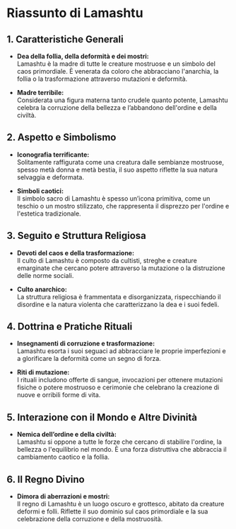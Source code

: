 # Riassunto di Lamashtu

## 1. Caratteristiche Generali
- **Dea della follia, della deformità e dei mostri:**  
  Lamashtu è la madre di tutte le creature mostruose e un simbolo del caos primordiale. È venerata da coloro che abbracciano l'anarchia, la follia o la trasformazione attraverso mutazioni e deformità.

- **Madre terribile:**  
  Considerata una figura materna tanto crudele quanto potente, Lamashtu celebra la corruzione della bellezza e l’abbandono dell'ordine e della civiltà.

## 2. Aspetto e Simbolismo
- **Iconografia terrificante:**  
  Solitamente raffigurata come una creatura dalle sembianze mostruose, spesso metà donna e metà bestia, il suo aspetto riflette la sua natura selvaggia e deformata.

- **Simboli caotici:**  
  Il simbolo sacro di Lamashtu è spesso un’icona primitiva, come un teschio o un mostro stilizzato, che rappresenta il disprezzo per l'ordine e l'estetica tradizionale.

## 3. Seguito e Struttura Religiosa
- **Devoti del caos e della trasformazione:**  
  Il culto di Lamashtu è composto da cultisti, streghe e creature emarginate che cercano potere attraverso la mutazione o la distruzione delle norme sociali.

- **Culto anarchico:**  
  La struttura religiosa è frammentata e disorganizzata, rispecchiando il disordine e la natura violenta che caratterizzano la dea e i suoi fedeli.

## 4. Dottrina e Pratiche Rituali
- **Insegnamenti di corruzione e trasformazione:**  
  Lamashtu esorta i suoi seguaci ad abbracciare le proprie imperfezioni e a glorificare la deformità come un segno di forza.

- **Riti di mutazione:**  
  I rituali includono offerte di sangue, invocazioni per ottenere mutazioni fisiche o potere mostruoso e cerimonie che celebrano la creazione di nuove e orribili forme di vita.

## 5. Interazione con il Mondo e Altre Divinità
- **Nemica dell’ordine e della civiltà:**  
  Lamashtu si oppone a tutte le forze che cercano di stabilire l'ordine, la bellezza o l'equilibrio nel mondo. È una forza distruttiva che abbraccia il cambiamento caotico e la follia.

## 6. Il Regno Divino
- **Dimora di aberrazioni e mostri:**  
  Il regno di Lamashtu è un luogo oscuro e grottesco, abitato da creature deformi e folli. Riflette il suo dominio sul caos primordiale e la sua celebrazione della corruzione e della mostruosità.

